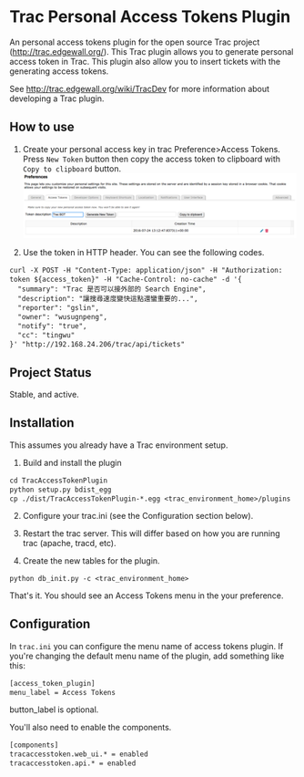 Trac Personal Access Tokens Plugin
==================================

An personal access tokens plugin for the open source Trac project
(http://trac.edgewall.org/). This Trac plugin allows you to generate personal access token in Trac. 
This plugin also allow you to insert tickets with the generating access tokens. 

See http://trac.edgewall.org/wiki/TracDev for more information about developing
a Trac plugin.


How to use
----------

1. Create your personal access key in trac Preference>Access Tokens. Press `New Token` button then copy the access token to clipboard with `Copy to clipboard` button.
![screenshot](https://raw.githubusercontent.com/wusung/TracAccessTokenPlugin/master/tracaccesstoken/htdocs/img/example.png "Screenshot")


2. Use the token in HTTP header. You can see the following codes.

```
curl -X POST -H "Content-Type: application/json" -H "Authorization: token ${access_token}" -H "Cache-Control: no-cache" -d '{
  "summary": "Trac 是否可以接外部的 Search Engine",
  "description": "讓搜尋速度變快這點還蠻重要的...",
  "reporter": "gslin",
  "owner": "wusugnpeng",
  "notify": "true",
  "cc": "tingwu"
}' "http://192.168.24.206/trac/api/tickets"

```


Project Status
--------------
Stable, and active.


Installation
------------

This assumes you already have a Trac environment setup.

1. Build and install the plugin
```
cd TracAccessTokenPlugin
python setup.py bdist_egg
cp ./dist/TracAccessTokenPlugin-*.egg <trac_environment_home>/plugins
```

2. Configure your trac.ini (see the Configuration section below).

3. Restart the trac server. This will differ based on how you are running trac (apache, tracd, etc).

4. Create the new tables for the plugin.
```
python db_init.py -c <trac_environment_home>
```

That's it. You should see an Access Tokens menu in the your preference.



Configuration
-------------

In `trac.ini` you can configure the menu name of access tokens plugin. If
you're changing the default menu name of the plugin, add something like this:

```
[access_token_plugin]
menu_label = Access Tokens
```

button_label is optional.


You'll also need to enable the components.

```
[components]
tracaccesstoken.web_ui.* = enabled
tracaccesstoken.api.* = enabled
```
